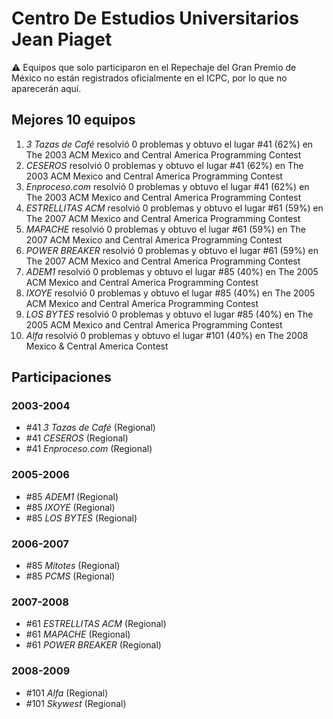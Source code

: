 # Centro De Estudios Universitarios Jean Piaget

:warning: Equipos que solo participaron en el Repechaje del Gran Premio de México no están registrados oficialmente en el ICPC, por lo que no aparecerán aquí.

## Mejores 10 equipos

1. _3 Tazas de Café_ resolvió 0 problemas y obtuvo el lugar #41 (62%) en The 2003 ACM Mexico and Central America Programming Contest
1. _CESEROS_ resolvió 0 problemas y obtuvo el lugar #41 (62%) en The 2003 ACM Mexico and Central America Programming Contest
1. _Enproceso.com_ resolvió 0 problemas y obtuvo el lugar #41 (62%) en The 2003 ACM Mexico and Central America Programming Contest
1. _ESTRELLITAS ACM_ resolvió 0 problemas y obtuvo el lugar #61 (59%) en The 2007 ACM Mexico and Central America Programming Contest
1. _MAPACHE_ resolvió 0 problemas y obtuvo el lugar #61 (59%) en The 2007 ACM Mexico and Central America Programming Contest
1. _POWER BREAKER_ resolvió 0 problemas y obtuvo el lugar #61 (59%) en The 2007 ACM Mexico and Central America Programming Contest
1. _ADEM1_ resolvió 0 problemas y obtuvo el lugar #85 (40%) en The 2005 ACM Mexico and Central America Programming Contest
1. _IXOYE_ resolvió 0 problemas y obtuvo el lugar #85 (40%) en The 2005 ACM Mexico and Central America Programming Contest
1. _LOS BYTES_ resolvió 0 problemas y obtuvo el lugar #85 (40%) en The 2005 ACM Mexico and Central America Programming Contest
1. _Alfa_ resolvió 0 problemas y obtuvo el lugar #101 (40%) en The 2008 Mexico & Central America Contest

## Participaciones

### 2003-2004

- #41 _3 Tazas de Café_ (Regional)
- #41 _CESEROS_ (Regional)
- #41 _Enproceso.com_ (Regional)

### 2005-2006

- #85 _ADEM1_ (Regional)
- #85 _IXOYE_ (Regional)
- #85 _LOS BYTES_ (Regional)

### 2006-2007

- #85 _Mitotes_ (Regional)
- #85 _PCMS_ (Regional)

### 2007-2008

- #61 _ESTRELLITAS ACM_ (Regional)
- #61 _MAPACHE_ (Regional)
- #61 _POWER BREAKER_ (Regional)

### 2008-2009

- #101 _Alfa_ (Regional)
- #101 _Skywest_ (Regional)



